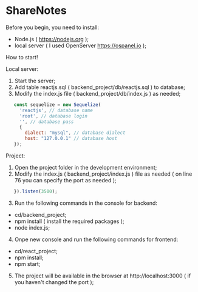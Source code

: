# ShareNotes

Before you begin, you need to install:
- Node.js ( https://nodejs.org );
- local server ( I used OpenServer https://ospanel.io ); 

How to start!

Local server:
1. Start the server;
2. Add table reactjs.sql ( backend_project/db/reactjs.sql ) to database;
3. Modify the index.js file ( backend_project/db/index.js ) as needed;
```javascript
   const sequelize = new Sequelize(
     'reactjs', // database name
     'root', // database login
     '', // database pass
     {
       dialect: "mysql", // database dialect
       host: "127.0.0.1" // database host
   });
``` 
Project:
1. Open the project folder in the development environment;
2. Modify the index.js ( backend_project/index.js ) file as needed ( on line 76 you can specify the port as needed );
```javascript
   }).listen(3500);
```
3. Run the following commands in the console for backend:
  - cd/backend_project;
  - npm install ( install the required packages );
  - node index.js;
4. Onpe new console and run the following commands for frontend:
  - cd/react_project;
  - npm install;
  - npm start;
5. The project will be available in the browser at http://localhost:3000 ( if you haven't changed the port );
